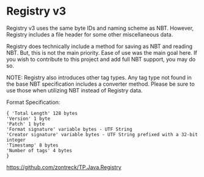 Registry v3
==========

Registry v3 uses the same byte IDs and naming scheme as NBT. However, Registry includes a file header for some other
miscellaneous data.

Registry does technically include a method for saving as NBT and reading NBT. But, this is not the main priority. Ease
of use was the main goal here. If you wish to contribute to this project and add full NBT support, you may do so.

NOTE: Registry also introduces other tag types. Any tag type not found in the base NBT specification includes a
converter method. Please be sure to use those when utilizing NBT instead of Registry data.

Format Specification:

```
{ 'Total Length' 128 bytes
'Version' 1 byte
'Patch' 1 byte
'Format signature' variable bytes - UTF String
'Creator signature' variable bytes - UTF String prefixed with a 32-bit integer
'Timestamp' 8 bytes
'Number of tags' 4 bytes
}
```

https://github.com/zontreck/TP.Java.Registry